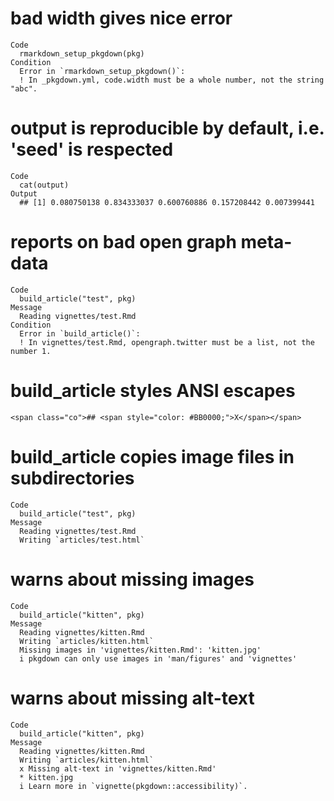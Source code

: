 # bad width gives nice error

    Code
      rmarkdown_setup_pkgdown(pkg)
    Condition
      Error in `rmarkdown_setup_pkgdown()`:
      ! In _pkgdown.yml, code.width must be a whole number, not the string "abc".

# output is reproducible by default, i.e. 'seed' is respected

    Code
      cat(output)
    Output
      ## [1] 0.080750138 0.834333037 0.600760886 0.157208442 0.007399441

# reports on bad open graph meta-data

    Code
      build_article("test", pkg)
    Message
      Reading vignettes/test.Rmd
    Condition
      Error in `build_article()`:
      ! In vignettes/test.Rmd, opengraph.twitter must be a list, not the number 1.

# build_article styles ANSI escapes

    <span class="co">## <span style="color: #BB0000;">X</span></span>

# build_article copies image files in subdirectories

    Code
      build_article("test", pkg)
    Message
      Reading vignettes/test.Rmd
      Writing `articles/test.html`

# warns about missing images

    Code
      build_article("kitten", pkg)
    Message
      Reading vignettes/kitten.Rmd
      Writing `articles/kitten.html`
      Missing images in 'vignettes/kitten.Rmd': 'kitten.jpg'
      i pkgdown can only use images in 'man/figures' and 'vignettes'

# warns about missing alt-text

    Code
      build_article("kitten", pkg)
    Message
      Reading vignettes/kitten.Rmd
      Writing `articles/kitten.html`
      x Missing alt-text in 'vignettes/kitten.Rmd'
      * kitten.jpg
      i Learn more in `vignette(pkgdown::accessibility)`.

